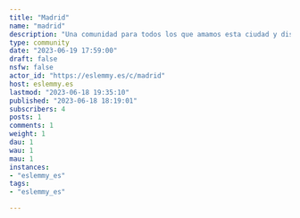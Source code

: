 ```yaml
---
title: "Madrid" 
name: "madrid"
description: "Una comunidad para todos los que amamos esta ciudad y disfrutamos de ella. Ciudad multicultural, acogedora, interesante y divertida en la que todos son bien acogidos. Su espíritu va más allá de ser la capital de España. Un lugar para disfrutarlo."
type: community
date: "2023-06-19 17:59:00"
draft: false
nsfw: false
actor_id: "https://eslemmy.es/c/madrid"
host: eslemmy.es
lastmod: "2023-06-18 19:35:10"
published: "2023-06-18 18:19:01"
subscribers: 4
posts: 1
comments: 1
weight: 1
dau: 1
wau: 1
mau: 1
instances:
- "eslemmy_es"
tags: 
- "eslemmy_es"

---
```

